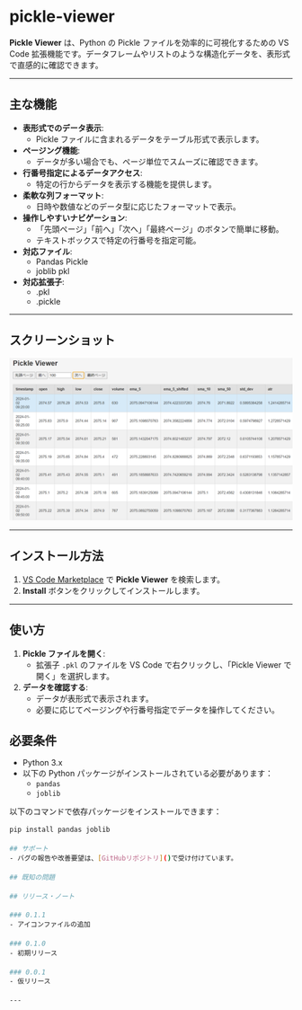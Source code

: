 # pickle-viewer

**Pickle Viewer** は、Python の Pickle ファイルを効率的に可視化するための VS Code 拡張機能です。データフレームやリストのような構造化データを、表形式で直感的に確認できます。

---

## 主な機能

- **表形式でのデータ表示**:
  - Pickle ファイルに含まれるデータをテーブル形式で表示します。
- **ページング機能**:
  - データが多い場合でも、ページ単位でスムーズに確認できます。
- **行番号指定によるデータアクセス**:
  - 特定の行からデータを表示する機能を提供します。
- **柔軟な列フォーマット**:
  - 日時や数値などのデータ型に応じたフォーマットで表示。
- **操作しやすいナビゲーション**:
  - 「先頭ページ」「前へ」「次へ」「最終ページ」のボタンで簡単に移動。
  - テキストボックスで特定の行番号を指定可能。
- **対応ファイル**:
  - Pandas Pickle
  - joblib pkl
- **対応拡張子**:
  - .pkl
  - .pickle

---

## スクリーンショット

![Pickle Viewer スクリーンショット](https://github.com/sdpolite/pickle-viewer/blob/master/images/sample1.png)

---

## インストール方法

1. [VS Code Marketplace](https://marketplace.visualstudio.com/) で **Pickle Viewer** を検索します。
2. **Install** ボタンをクリックしてインストールします。

---

## 使い方

1. **Pickle ファイルを開く**:
   - 拡張子 `.pkl` のファイルを VS Code で右クリックし、「Pickle Viewer で開く」を選択します。
2. **データを確認する**:
   - データが表形式で表示されます。
   - 必要に応じてページングや行番号指定でデータを操作してください。

## 必要条件

- Python 3.x
- 以下の Python パッケージがインストールされている必要があります：
  - `pandas`
  - `joblib`

以下のコマンドで依存パッケージをインストールできます：
```bash
pip install pandas joblib

## サポート
- バグの報告や改善要望は、[GitHubリポジトリ]()で受け付けています。

## 既知の問題

## リリース・ノート

### 0.1.1
- アイコンファイルの追加

### 0.1.0
- 初期リリース

### 0.0.1
- 仮リリース

---

